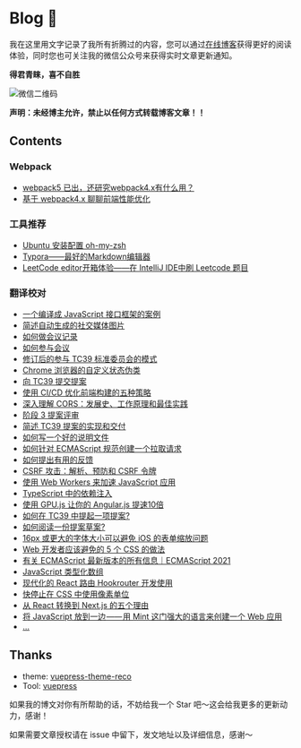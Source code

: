 # Blog 🤔 
我在这里用文字记录了我所有折腾过的内容，您可以通过[在线博客](https://kimyang.cn/)获得更好的阅读体验，同时您也可关注我的微信公众号来获得实时文章更新通知。

**得君青睐，喜不自胜**

![微信二维码](https://cdn.jsdelivr.net/gh/KimYangOfCat/PictureBed/wechat/search.png)

**声明：未经博主允许，禁止以任何方式转载博客文章！！**

## Contents

### Webpack

+ [webpack5 已出，还研究webpack4.x有什么用？](blog/posts/2021-4-10-webpack入门篇.md)
+ [基于 webpack4.x 聊聊前端性能优化](blog/posts/2021-4-14-webpack优化篇.md) 

### 工具推荐

+ [Ubuntu 安装配置 oh-my-zsh ](blog/posts/2019-10-19-zsh.md) 
+ [Typora——最好的Markdown编辑器](blog/posts/2020-02-03-typora使用体验.md) 
+ [LeetCode editor开箱体验——在 IntelliJ IDE中刷 Leetcode 题目](blog/posts/2020-07-07-LeetCodeEditor.md) 

### 翻译校对
+ [一个编译成 JavaScript 接口框架的案例](blog/posts/2021-06-13-一个编译成JavaScript接口框架的案例.md)
+ [简述自动生成的社交媒体图片](blog/posts/2021-06-12-简述自动生成的社交媒体图片.md)
+ [如何做会议记录](blog/posts/2021-06-11-如何做会议记录.md)
+ [如何参与会议](blog/posts/2021-06-10-如何参与会议.md)
+ [修订后的参与 TC39 标准委员会的模式](blog/posts/2021-06-07-修订后的参与TC39标准委员会的模式.md)
+ [Chrome 浏览器的自定义状态伪类](blog/posts/2021-06-04-Chrome浏览器的自定义状态伪类.md)
+ [向 TC39 提交提案](blog/posts/2021-06-03-向TC39提交提案.md)
+ [使用 CI/CD 优化前端构建的五种策略](blog/posts/2021-06-02-使用CI-CD优化前端构建的五种策略.md)
+ [深入理解 CORS：发展史、工作原理和最佳实践](blog/posts/2021-06-01-CORS.md)
+ [阶段 3 提案评审](blog/posts/2021-05-31-阶段3提案评审.md)
+ [简述 TC39 提案的实现和交付](blog/posts/2021-05-30-简述TC39提案的实现和交付.md)
+ [如何写一个好的说明文件](blog/posts/2021-05-29-如何写一个好的说明文件.md)
+ [如何针对 ECMAScript 规范创建一个拉取请求](blog/posts/2021-05-28-如何针对ECMAScript规范创建一个拉取请求.md)
+ [如何提出有用的反馈](blog/posts/2021-05-27-如何提出有用的反馈.md)
+ [CSRF 攻击：解析、预防和 CSRF 令牌](blog/posts/2021-05-27-如何提出有用的反馈.md)
+ [使用 Web Workers 来加速 JavaScript 应用](blog/posts/2021-05-25-使用WebWorkers来加速JavaScript应用.md)
+ [TypeScript 中的依赖注入](blog/posts/2021-05-24-TypeScript中的依赖注入.md)
+ [使用 GPU.js 让你的 Angular.js 提速10倍](blog/posts/2021-05-24-使用GPU.js让你的Angular.js提速10倍.md)
+ [如何在 TC39 中提起一项提案?](blog/posts/2021-05-23-如何在TC39中提起一项提案.md)
+ [如何阅读一份提案草案?](blog/posts/2021-05-22-如何阅读一份提案草案.md)
+ [16px 或更大的字体大小可以避免 iOS 的表单缩放问题](blog/posts/2021-05-21-16px或更大的字体大小可以避免iOS的表单缩放问题.md)
+ [Web 开发者应该避免的 5 个 CSS 的做法](blog/posts/2021-05-20-Web开发者应该避免的5个CSS的做法.md)
+ [有关 ECMAScript 最新版本的所有信息｜ECMAScript 2021](blog/posts/2021-05-19-ECMAScript2021.md)
+ [JavaScript 类型化数组](blog/posts/2021-05-18-JavaScript类型化数组.md)
+ [现代化的 React 路由 Hookrouter 开发使用](blog/posts/2021-05-17-现代化的React路由Hookrouter开发使用.md)
+ [快停止在 CSS 中使用像素单位](blog/posts/2021-05-16-快停止在CSS中使用像素单位.md)
+ [从 React 转换到 Next.js 的五个理由](blog/posts/2021-05-03-从React转换到Next.js的五个理由.md)
+ [将 JavaScript 放到一边 —— 用 Mint 这门强大的语言来创建一个 Web 应用](blog/posts/2021-05-02-Mint.md)
+ [...]()

## Thanks

* theme: [vuepress-theme-reco](https://vuepress-theme-reco.recoluan.com/)
* Tool: [vuepress](https://v1.vuepress.vuejs.org/zh/theme/default-theme-config.html)

如果我的博文对你有所帮助的话，不妨给我一个 Star 吧～这会给我更多的更新动力，感谢！

如果需要文章授权请在 issue 中留下，发文地址以及详细信息，感谢～


